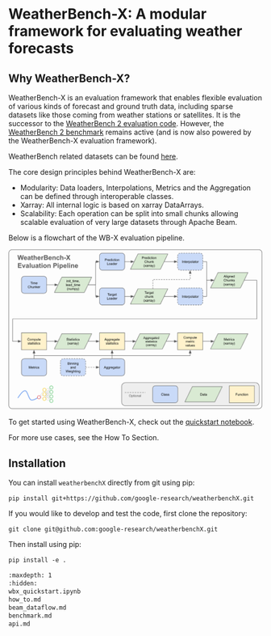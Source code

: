 <!-- ![image](_static/wbx-logo-wide.png) -->

# WeatherBench-X: A modular framework for evaluating weather forecasts


## Why WeatherBench-X?

WeatherBench-X is an evaluation framework that enables flexible evaluation of various kinds of forecast and ground truth data, including sparse datasets like those coming from weather stations or satellites. It is the successor to the [WeatherBench 2 evaluation code](https://github.com/google-research/weatherbench2). However, the [WeatherBench 2 benchmark](https://sites.research.google/weatherbench/) remains active (and is now also powered by the WeatherBench-X evaluation framework).

WeatherBench related datasets can be found [here](https://weatherbench2.readthedocs.io/en/latest/data-guide.html).

The core design principles behind WeatherBench-X are:
- Modularity: Data loaders, Interpolations, Metrics and the Aggregation can be defined through interoperable classes.
- Xarray: All internal logic is based on xarray DataArrays.
- Scalability: Each operation can be split into small chunks allowing scalable evaluation of very large datasets through Apache Beam.

Below is a flowchart of the WB-X evaluation pipeline.

![image](_static/wbx_layout.png)

To get started using WeatherBench-X, check out the [quickstart notebook](quickstart).

For more use cases, see the How To Section.

## Installation

You can install `weatherbenchX` directly from git using pip:

```
pip install git+https://github.com/google-research/weatherbenchX.git
```

If you would like to develop and test the code, first clone the repository:

```
git clone git@github.com:google-research/weatherbenchX.git
```

Then install using pip:
```
pip install -e .
```


<!-- ## Contents -->

```{toctree}
:maxdepth: 1
:hidden:
wbx_quickstart.ipynb
how_to.md
beam_dataflow.md
benchmark.md
api.md
```